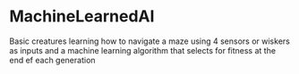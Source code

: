 # MachineLearnedAI
Basic creatures learning how to navigate a maze using 4 sensors or wiskers as inputs and a machine learning algorithm that selects for fitness at the end ef each generation
